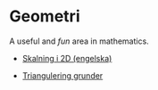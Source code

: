 # Geometri

A useful and *fun* area in mathematics.

* [Skalning i 2D (engelska)](scaling2d.md)

* [Triangulering grunder](triangulering.md)


